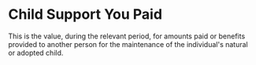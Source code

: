 # Child Support You Paid
This is the value, during the relevant period, for amounts paid or benefits provided to another person for the maintenance of the individual's natural or adopted child.